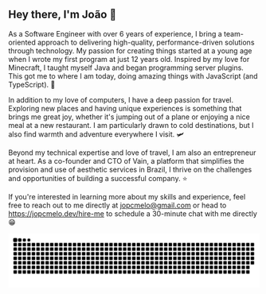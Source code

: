 ## Hey there, I'm João 👋

As a Software Engineer with over 6 years of experience, I bring a team-oriented approach to delivering high-quality, performance-driven solutions through technology. My passion for creating things started at a young age when I wrote my first program at just 12 years old. Inspired by my love for Minecraft, I taught myself Java and began programming server plugins. This got me to where I am today, doing amazing things with JavaScript (and TypeScript). 🤖

In addition to my love of computers, I have a deep passion for travel. Exploring new places and having unique experiences is something that brings me great joy, whether it's jumping out of a plane or enjoying a nice meal at a new restaurant. I am particularly drawn to cold destinations, but I also find warmth and adventure everywhere I visit. 🛩️

Beyond my technical expertise and love of travel, I am also an entrepreneur at heart. As a co-founder and CTO of Vain, a platform that simplifies the provision and use of aesthetic services in Brazil, I thrive on the challenges and opportunities of building a successful company. ⭐

If you're interested in learning more about my skills and experience, feel free to reach out to me directly at jopcmelo@gmail.com or head to https://jopcmelo.dev/hire-me to schedule a 30-minute chat with me directly 😁
 
<div align="center">
 
  ![snake gif](https://github.com/joaopcm/joaopcm/blob/output/github-contribution-grid-snake.svg)
 
</div>
